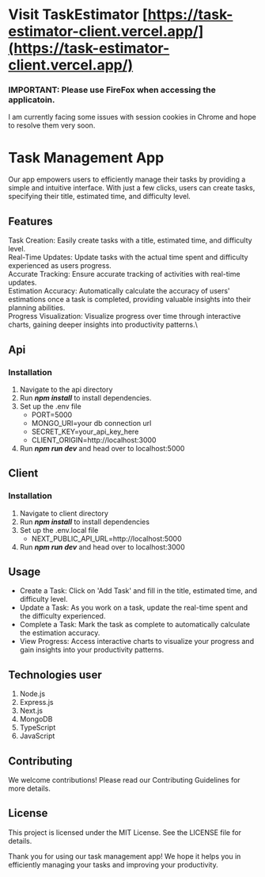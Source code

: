 # Visit TaskEstimator [https://task-estimator-client.vercel.app/](https://task-estimator-client.vercel.app/)
### IMPORTANT: Please use FireFox when accessing the applicatoin.
I am currently facing some issues with session cookies in Chrome and hope to resolve them very soon. 



# Task Management App
Our app empowers users to efficiently manage their tasks by providing a simple and intuitive interface. With just a few clicks, users can create tasks, specifying their title, estimated time, and difficulty level.

## Features
Task Creation: Easily create tasks with a title, estimated time, and difficulty level.\
Real-Time Updates: Update tasks with the actual time spent and difficulty experienced as users progress.\
Accurate Tracking: Ensure accurate tracking of activities with real-time updates.\
Estimation Accuracy: Automatically calculate the accuracy of users' estimations once a task is completed, providing valuable insights into their planning abilities.\
Progress Visualization: Visualize progress over time through interactive charts, gaining deeper insights into productivity patterns.\


## Api
### Installation

1. Navigate to the api directory
2. Run ***npm install*** to install dependencies.
3. Set up the .env file 
    - PORT=5000
    - MONGO_URI=your db connection url
    - SECRET_KEY=your_api_key_here
    - CLIENT_ORIGIN=http://localhost:3000 
4. Run ***npm run dev*** and head over to localhost:5000

## Client
### Installation

1. Navigate to client directory
2. Run ***npm install*** to install dependencies
3. Set up the .env.local file 
    - NEXT_PUBLIC_API_URL=http://localhost:5000
4. Run ***npm run dev*** and head over to localhost:3000

## Usage
- Create a Task: Click on 'Add Task' and fill in the title, estimated time, and difficulty level.
- Update a Task: As you work on a task, update the real-time spent and the difficulty experienced.
- Complete a Task: Mark the task as complete to automatically calculate the estimation accuracy.
- View Progress: Access interactive charts to visualize your progress and gain insights into your productivity patterns.

## Technologies user
1. Node.js
2. Express.js
3. Next.js
4. MongoDB
5. TypeScript
6. JavaScript

## Contributing
We welcome contributions! Please read our Contributing Guidelines for more details.

## License
This project is licensed under the MIT License. See the LICENSE file for details.

Thank you for using our task management app! We hope it helps you in efficiently managing your tasks and improving your productivity.
